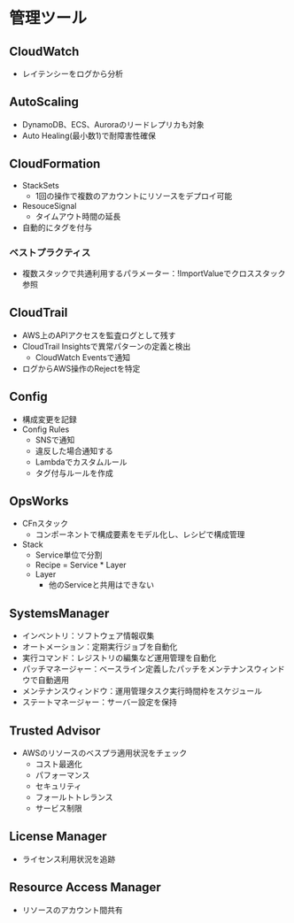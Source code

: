# 管理ツール

## CloudWatch

- レイテンシーをログから分析

## AutoScaling

- DynamoDB、ECS、Auroraのリードレプリカも対象
- Auto Healing(最小数1)で耐障害性確保

## CloudFormation

- StackSets
  - 1回の操作で複数のアカウントにリソースをデプロイ可能
- ResouceSignal
  - タイムアウト時間の延長
- 自動的にタグを付与

### ベストプラクティス

- 複数スタックで共通利用するパラメーター：!ImportValueでクロススタック参照

## CloudTrail

- AWS上のAPIアクセスを監査ログとして残す
- CloudTrail Insightsで異常パターンの定義と検出
  - CloudWatch Eventsで通知
- ログからAWS操作のRejectを特定

## Config

- 構成変更を記録
- Config Rules
  - SNSで通知
  - 違反した場合通知する
  - Lambdaでカスタムルール
  - タグ付与ルールを作成

## OpsWorks

- CFnスタック
  - コンポーネントで構成要素をモデル化し、レシピで構成管理
- Stack
  - Service単位で分割
  - Recipe = Service * Layer
  - Layer
    - 他のServiceと共用はできない

## SystemsManager

- インベントリ：ソフトウェア情報収集
- オートメーション：定期実行ジョブを自動化
- 実行コマンド：レジストリの編集など運用管理を自動化
- パッチマネージャー：ベースライン定義したパッチをメンテナンスウィンドウで自動適用
- メンテナンスウィンドウ：運用管理タスク実行時間枠をスケジュール
- ステートマネージャー：サーバー設定を保持

## Trusted Advisor

- AWSのリソースのベスプラ適用状況をチェック
  - コスト最適化
  - パフォーマンス
  - セキュリティ
  - フォールトトレランス
  - サービス制限

## License Manager

- ライセンス利用状況を追跡

## Resource Access Manager

- リソースのアカウント間共有
